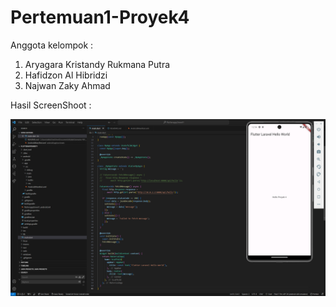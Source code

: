 # Pertemuan1-Proyek4
Anggota kelompok : 
1. Aryagara Kristandy Rukmana Putra
2. Hafidzon Al Hibridzi
3. Najwan Zaky Ahmad

Hasil ScreenShoot :

![alt text](image.png)